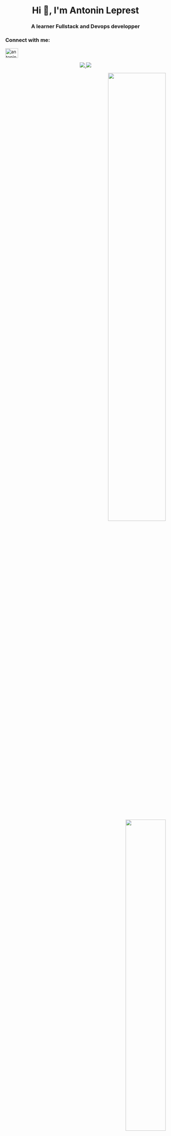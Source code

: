 <h1 align="center">Hi 👋, I'm Antonin Leprest</h1>
<h3 align="center">A learner Fullstack and Devops developper</h3>

<h3 align="left">Connect with me:</h3>
<p align='left'>
<a href="https://linkedin.com/in/antonin-leprest-9095b2235" target="blank"><img align="center" src="https://raw.githubusercontent.com/rahuldkjain/github-profile-readme-generator/master/src/images/icons/Social/linked-in-alt.svg" alt="antonin leprest" height="30" width="40" /></a>
</p>

<p align=center>
  <a href="https://www.epitech.eu">
      <img src="https://img.shields.io/badge/Epitech-4deeea?style=for-the-badge&logo=/e/&logoColor=white">
  </a>
  <a href="https://github.com/PoCInnovation">
      <img src="https://img.shields.io/badge/PoC Innovation-f000ff?style=for-the-badge&logo=github&logoColor=black">
  </a>
</p>

<p align='right'>
  <img src="https://github-readme-stats.vercel.app/api?username=matribuk&show_icons=true&count_private=true&theme=neon" width="60%" />
  <br/>
  <img src="https://github-readme-stats.vercel.app/api/top-langs/?username=matribuk&theme=neon&layout=compact&langs_count=6" width="50%" />
</p>

